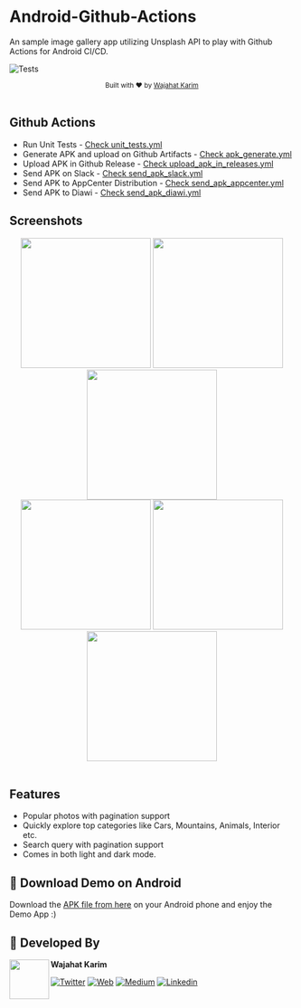 # Android-Github-Actions
An sample image gallery app utilizing Unsplash API to play with Github Actions for Android CI/CD.

![Tests](https://github.com/wajahatkarim3/Android-Github-Actions/workflows/Tests/badge.svg)

<div align="center">
  <sub>Built with ❤︎ by
  <a href="https://twitter.com/WajahatKarim">Wajahat Karim</a>
</div>
<br/>

## Github Actions

* Run Unit Tests - [Check unit_tests.yml](https://github.com/wajahatkarim3/Android-Github-Actions/blob/main/.github/workflows/unit_tests.yml)
* Generate APK and upload on Github Artifacts - [Check apk_generate.yml](https://github.com/wajahatkarim3/Android-Github-Actions/blob/main/.github/workflows/apk_generate.yml)
* Upload APK in Github Release - [Check upload_apk_in_releases.yml](https://github.com/wajahatkarim3/Android-Github-Actions/blob/main/.github/workflows/upload_apk_in_releases.yml)
* Send APK on Slack - [Check send_apk_slack.yml](https://github.com/wajahatkarim3/Android-Github-Actions/blob/main/.github/workflows/send_apk_slack.yml)
* Send APK to AppCenter Distribution - [Check send_apk_appcenter.yml](https://github.com/wajahatkarim3/Android-Github-Actions/blob/main/.github/workflows/send_apk_appcenter.yml)
* Send APK to Diawi - [Check send_apk_diawi.yml](https://github.com/wajahatkarim3/Android-Github-Actions/blob/main/.github/workflows/send_apk_diawi.yml)

## Screenshots

<div align="center">
  <img src="https://github.com/wajahatkarim3/Android-Github-Actions/blob/main/screenshots/PopularPhotosDay.png" width="230px" />  <img src="https://github.com/wajahatkarim3/Android-Github-Actions/blob/main/screenshots/PhotoDetailsDay.png" width="230px" />  <img src="https://github.com/wajahatkarim3/Android-Github-Actions/blob/main/screenshots/SearchResultsDay.png" width="230px" /><br>
  <img src="https://github.com/wajahatkarim3/Android-Github-Actions/blob/main/screenshots/PopularPhotosNight.png" width="230px" />  <img src="https://github.com/wajahatkarim3/Android-Github-Actions/blob/main/screenshots/PhotoDetailsNight.png" width="230px" />  <img src="https://github.com/wajahatkarim3/Android-Github-Actions/blob/main/screenshots/SearchResultsNight.png" width="230px" />
</div>

<br/>

## Features
* Popular photos with pagination support
* Quickly explore top categories like Cars, Mountains, Animals, Interior etc.
* Search query with pagination support
* Comes in both light and dark mode.

## 📱 Download Demo on Android
Download the [APK file from here](https://github.com/wajahatkarim3/Android-Github-Actions/blob/main/Android-GithubActions-App.apk?raw=true) on your Android phone and enjoy the Demo App :)

## 👨 Developed By

<a href="https://twitter.com/WajahatKarim" target="_blank">
  <img src="https://avatars1.githubusercontent.com/u/8867121?s=460&v=4" width="70" align="left">
</a>

**Wajahat Karim**

[![Twitter](https://img.shields.io/badge/-twitter-grey?logo=twitter)](https://twitter.com/WajahatKarim)
[![Web](https://img.shields.io/badge/-web-grey?logo=appveyor)](https://wajahatkarim.com/)
[![Medium](https://img.shields.io/badge/-medium-grey?logo=medium)](https://medium.com/@wajahatkarim3)
[![Linkedin](https://img.shields.io/badge/-linkedin-grey?logo=linkedin)](https://www.linkedin.com/in/wajahatkarim/)
